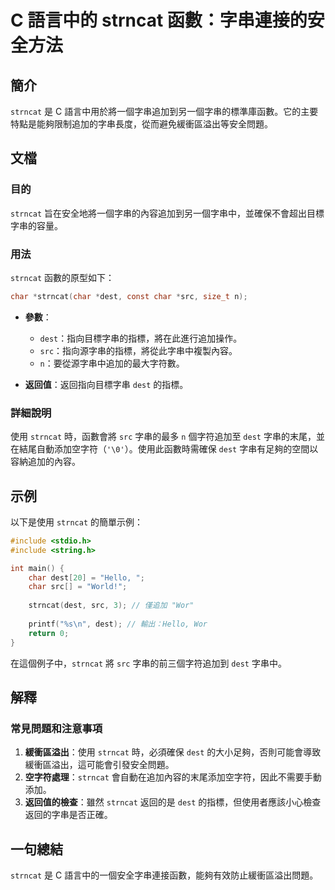 <!--
Meta Description: # C 語言中的 strncat 函數：字串連接的安全方法 ## 簡介 `strncat` 是 C 語言中用於將一個字串追加到另一個字串的標準庫函數。它的主要特點是能夠限制追加的字串長度，從而避免緩衝區溢出等安全問題。 ## 文檔 ### 目的 `strncat` 旨在安全地將一個字串的內容追加到另...
Meta Keywords: strncat, dest, src, char, 的指標
-->

# C 語言中的 strncat 函數：字串連接的安全方法

## 簡介
`strncat` 是 C 語言中用於將一個字串追加到另一個字串的標準庫函數。它的主要特點是能夠限制追加的字串長度，從而避免緩衝區溢出等安全問題。

## 文檔
### 目的
`strncat` 旨在安全地將一個字串的內容追加到另一個字串中，並確保不會超出目標字串的容量。

### 用法
`strncat` 函數的原型如下：
```c
char *strncat(char *dest, const char *src, size_t n);
```

- **參數**：
  - `dest`：指向目標字串的指標，將在此進行追加操作。
  - `src`：指向源字串的指標，將從此字串中複製內容。
  - `n`：要從源字串中追加的最大字符數。

- **返回值**：返回指向目標字串 `dest` 的指標。

### 詳細說明
使用 `strncat` 時，函數會將 `src` 字串的最多 `n` 個字符追加至 `dest` 字串的末尾，並在結尾自動添加空字符（`'\0'`）。使用此函數時需確保 `dest` 字串有足夠的空間以容納追加的內容。

## 示例
以下是使用 `strncat` 的簡單示例：
```c
#include <stdio.h>
#include <string.h>

int main() {
    char dest[20] = "Hello, ";
    char src[] = "World!";
    
    strncat(dest, src, 3); // 僅追加 "Wor"
    
    printf("%s\n", dest); // 輸出：Hello, Wor
    return 0;
}
```

在這個例子中，`strncat` 將 `src` 字串的前三個字符追加到 `dest` 字串中。

## 解釋
### 常見問題和注意事項
1. **緩衝區溢出**：使用 `strncat` 時，必須確保 `dest` 的大小足夠，否則可能會導致緩衝區溢出，這可能會引發安全問題。
2. **空字符處理**：`strncat` 會自動在追加內容的末尾添加空字符，因此不需要手動添加。
3. **返回值的檢查**：雖然 `strncat` 返回的是 `dest` 的指標，但使用者應該小心檢查返回的字串是否正確。

## 一句總結
`strncat` 是 C 語言中的一個安全字串連接函數，能夠有效防止緩衝區溢出問題。